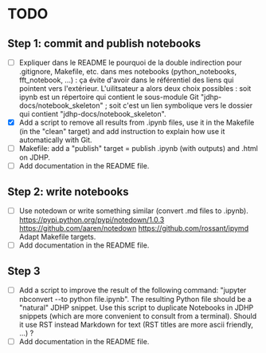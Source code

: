 # TODO

## Step 1: commit and publish notebooks

* [ ] Expliquer dans le README le pourquoi de la double indirection pour
      .gitignore, Makefile, etc. dans mes notebooks (python_notebooks,
      fft_notebook, ...) : ça évite d'avoir dans le référentiel des
      liens qui pointent vers l'extérieur. L'uilitsateur a alors deux choix
      possibles : soit ipynb est un répertoire qui contient le sous-module Git
      "jdhp-docs/notebook_skeleton" ; soit c'est un lien symbolique vers le
      dossier qui contient "jdhp-docs/notebook_skeleton".
* [x] Add a script to remove all results from .ipynb files, use it in the
      Makefile (in the "clean" target) and add instruction to explain how use
      it automatically with Git.
* [ ] Makefile: add a "publish" target = publish .ipynb (with outputs) and
      .html on JDHP.
* [ ] Add documentation in the README file.

## Step 2: write notebooks

* [ ] Use notedown or write something similar (convert .md files to .ipynb).
      https://pypi.python.org/pypi/notedown/1.0.3
      https://github.com/aaren/notedown
      https://github.com/rossant/ipymd
      Adapt Makefile targets.
* [ ] Add documentation in the README file.

## Step 3

* [ ] Add a script to improve the result of the following command:
      "jupyter nbconvert --to python file.ipynb".
      The resulting Python file should be a "natural" JDHP snippet.
      Use this script to duplicate Notebooks in JDHP snippets (which are more
      convenient to consult from a terminal).
      Should it use RST instead Markdown for text (RST titles are more ascii
      friendly, ...) ?
* [ ] Add documentation in the README file.
